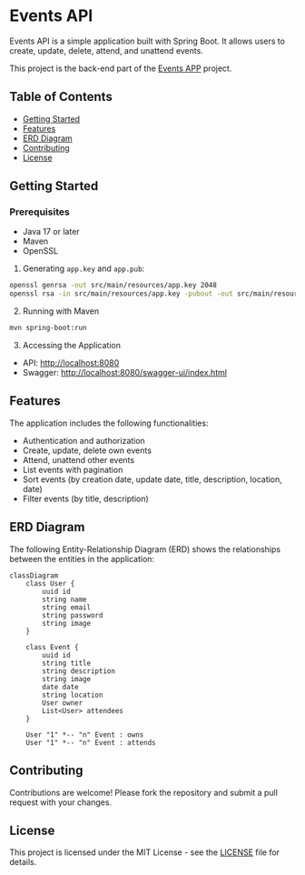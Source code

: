 # Events API

Events API is a simple application built with Spring Boot. It allows users to create, update, delete, attend, and unattend events.

This project is the back-end part of the [Events APP](https://github.com/wesleybertipaglia/events-app) project.

## Table of Contents

- [Getting Started](#getting-started)
- [Features](#features)
- [ERD Diagram](#erd-diagram)
- [Contributing](#contributing)
- [License](#license)

## Getting Started

### Prerequisites
- Java 17 or later
- Maven
- OpenSSL

1. Generating `app.key` and `app.pub`:
```bash
openssl genrsa -out src/main/resources/app.key 2048 
openssl rsa -in src/main/resources/app.key -pubout -out src/main/resources/app.pub
```

2. Running with Maven
```bash
mvn spring-boot:run
```

3. Accessing the Application
- API: [http://localhost:8080](http://localhost:8080)
- Swagger: [http://localhost:8080/swagger-ui/index.html](http://localhost:8080/swagger-ui/index.html)

## Features

The application includes the following functionalities:

- Authentication and authorization
- Create, update, delete own events
- Attend, unattend other events
- List events with pagination
- Sort events (by creation date, update date, title, description, location, date)
- Filter events (by title, description)

## ERD Diagram

The following Entity-Relationship Diagram (ERD) shows the relationships between the entities in the application:

```mermaid
classDiagram
    class User {
        uuid id
        string name
        string email
        string password
        string image
    }

    class Event {
        uuid id
        string title
        string description
        string image
        date date
        string location
        User owner
        List<User> attendees
    }

    User "1" *-- "n" Event : owns
    User "1" *-- "n" Event : attends 
```

## Contributing

Contributions are welcome! Please fork the repository and submit a pull request with your changes.

## License

This project is licensed under the MIT License - see the [LICENSE](./LICENSE) file for details.
